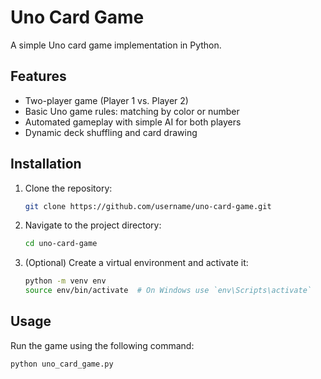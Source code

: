 # Uno Card Game

A simple Uno card game implementation in Python.

## Features

- Two-player game (Player 1 vs. Player 2)
- Basic Uno game rules: matching by color or number
- Automated gameplay with simple AI for both players
- Dynamic deck shuffling and card drawing

## Installation

1. Clone the repository:
    ```sh
    git clone https://github.com/username/uno-card-game.git
    ```
2. Navigate to the project directory:
    ```sh
    cd uno-card-game
    ```
3. (Optional) Create a virtual environment and activate it:
    ```sh
    python -m venv env
    source env/bin/activate  # On Windows use `env\Scripts\activate`
    ```

## Usage

Run the game using the following command:
```sh
python uno_card_game.py
